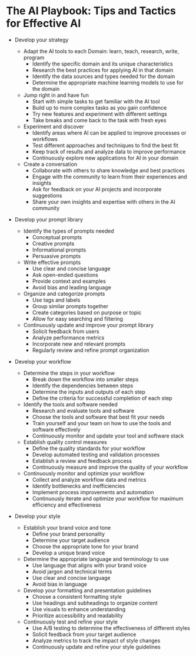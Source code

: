 # The AI Playbook: Tips and Tactics for Effective AI

* Develop your strategy
    - Adapt the AI tools to each Domain: learn, teach, research, write, program
        + Identify the specific domain and its unique characteristics
        + Research the best practices for applying AI in that domain
        + Identify the data sources and types needed for the domain
        + Determine the appropriate machine learning models to use for the domain
    - Jump right in and have fun
        + Start with simple tasks to get familiar with the AI tool
        + Build up to more complex tasks as you gain confidence
        + Try new features and experiment with different settings
        + Take breaks and come back to the task with fresh eyes
    - Experiment and discover
        + Identify areas where AI can be applied to improve processes or workflows
        + Test different approaches and techniques to find the best fit
        + Keep track of results and analyze data to improve performance
        + Continuously explore new applications for AI in your domain
    - Create a conversation
        + Collaborate with others to share knowledge and best practices
        + Engage with the community to learn from their experiences and insights
        + Ask for feedback on your AI projects and incorporate suggestions
        + Share your own insights and expertise with others in the AI community

* Develop your prompt library
    - Identify the types of prompts needed
        + Conceptual prompts
        + Creative prompts
        + Informational prompts
        + Persuasive prompts
    - Write effective prompts
        + Use clear and concise language
        + Ask open-ended questions
        + Provide context and examples
        + Avoid bias and leading language
    - Organize and categorize prompts
        + Use tags and labels
        + Group similar prompts together
        + Create categories based on purpose or topic
        + Allow for easy searching and filtering
    - Continuously update and improve your prompt library
        + Solicit feedback from users
        + Analyze performance metrics
        + Incorporate new and relevant prompts
        + Regularly review and refine prompt organization

* Develop your workflow
    - Determine the steps in your workflow
        + Break down the workflow into smaller steps
        + Identify the dependencies between steps
        + Determine the inputs and outputs of each step
        + Define the criteria for successful completion of each step
    - Identify the tools and software needed
        + Research and evaluate tools and software
        + Choose the tools and software that best fit your needs
        + Train yourself and your team on how to use the tools and software effectively
        + Continuously monitor and update your tool and software stack
    - Establish quality control measures
        + Define the quality standards for your workflow
        + Develop automated testing and validation processes
        + Establish a review and feedback process
        + Continuously measure and improve the quality of your workflow
    - Continuously monitor and optimize your workflow
        + Collect and analyze workflow data and metrics
        + Identify bottlenecks and inefficiencies
        + Implement process improvements and automation
        + Continuously iterate and optimize your workflow for maximum efficiency and effectiveness

* Develop your style
    - Establish your brand voice and tone
        * Define your brand personality
        * Determine your target audience
        * Choose the appropriate tone for your brand
        * Develop a unique brand voice
    - Determine the appropriate language and terminology to use
        * Use language that aligns with your brand voice
        * Avoid jargon and technical terms
        * Use clear and concise language
        * Avoid bias in language
    - Develop your formatting and presentation guidelines
        * Choose a consistent formatting style
        * Use headings and subheadings to organize content
        * Use visuals to enhance understanding
        * Prioritize accessibility and readability
    - Continuously test and refine your style
        * Use A/B testing to determine the effectiveness of different styles
        * Solicit feedback from your target audience
        * Analyze metrics to track the impact of style changes
        * Continuously update and refine your style guidelines
